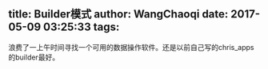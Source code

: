 title: Builder模式
author: WangChaoqi
date: 2017-05-09 03:25:33
tags:
---
浪费了一上午时间寻找一个可用的数据操作软件。还是以前自己写的chris_apps的builder最好。